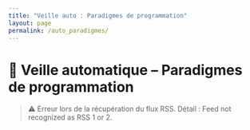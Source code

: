 ```yaml
---
title: "Veille auto : Paradigmes de programmation"
layout: page
permalink: /auto_paradigmes/
---
```


# 📰 Veille automatique – Paradigmes de programmation

> ⚠️ Erreur lors de la récupération du flux RSS.
> Détail : Feed not recognized as RSS 1 or 2.